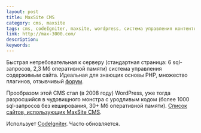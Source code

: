 ```yaml
---
layout: post
title: MaxSite CMS
category: cms, maxsite
tags: cms, codeIgniter, maxsite, wordpress, система управления контентом
link: http://max-3000.com/
description:
keywords:
---
```


<p>Быстрая нетребовательная к серверу (стандартная страница: 6 sql-запросов, 2,3 Мб оперативной памяти) система управления содержимым сайта. Идеальная для знающих основы PHP, множество плагинов, отзывчивый <a href="http://forum.max-3000.com/">форум</a>.</p>
<p>Прообразом этой CMS стал (в 2008 году) WordPress, уже тогда разросшийся в чудовищного монстра с уродливым кодом (более 1000 sql-запросов без кеширования, 30+ Мб оперативной памяти). <a href="http://www.cmsmagazine.ru/catalogue/maxsite/works/">Список сайтов, использующих MaxSite&nbsp;CMS</a>.</p>
<p>Использует <a href="http://code-igniter.ru/">CodeIgniter</a>. Часто обновляется.</p>
